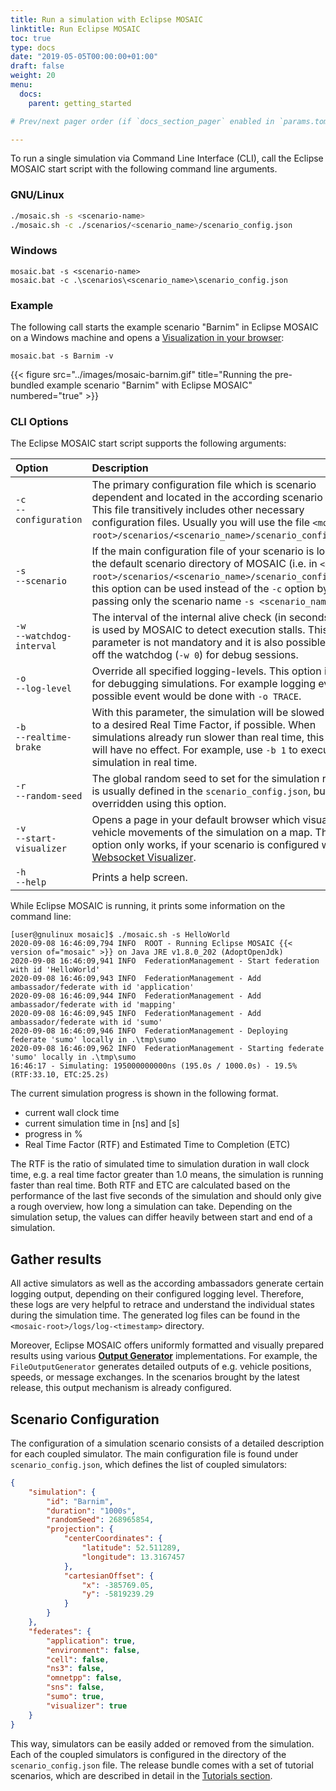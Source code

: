 ```yaml
---
title: Run a simulation with Eclipse MOSAIC
linktitle: Run Eclipse MOSAIC
toc: true
type: docs
date: "2019-05-05T00:00:00+01:00"
draft: false
weight: 20
menu:
  docs:
    parent: getting_started

# Prev/next pager order (if `docs_section_pager` enabled in `params.toml`)

---
```


To run a single simulation via Command Line Interface (CLI), call the Eclipse MOSAIC start script with the
following command line arguments. 

### GNU/Linux

```bash
./mosaic.sh -s <scenario-name>
./mosaic.sh -c ./scenarios/<scenario_name>/scenario_config.json
```

### Windows

```dos
mosaic.bat -s <scenario-name>
mosaic.bat -c .\scenarios\<scenario_name>\scenario_config.json
```

### Example

The following call starts the example scenario "Barnim" in Eclipse MOSAIC on a Windows machine and opens a
[Visualization in your browser](/docs/visualization):

```dos
mosaic.bat -s Barnim -v
```

{{< figure src="../images/mosaic-barnim.gif" title="Running the pre-bundled example scenario \"Barnim\" with Eclipse MOSAIC" numbered="true" >}}

### CLI Options

The Eclipse MOSAIC start script supports the following arguments:

<style>
table th:first-of-type {
    width: 20%;
}
table th:nth-of-type(2) {
    width: 80%;
}
</style>

| Option | Description |
|:------ |:--------------------------------------------- |
| `-c`<br>`--configuration` | The primary configuration file which is scenario dependent and located in the according scenario folder. This file transitively includes other necessary configuration files. Usually you will use the file `<mosaic-root>/scenarios/<scenario_name>/scenario_config.json`. |
| `-s`<br>`--scenario` | If the main configuration file of your scenario is located in the default scenario directory of MOSAIC (i.e. in `<mosaic-root>/scenarios/<scenario_name>/scenario_config.json`), this option can be used instead of the `-c` option by passing only the scenario name `-s <scenario_name>`. |
| `-w`<br>`--watchdog-interval` | The interval of the internal alive check (in seconds) which is used by MOSAIC to detect execution stalls. This parameter is not mandatory and it is also possible to turn off the watchdog (`-w 0`) for debug sessions. |
| `-o`<br>`--log-level` | Override all specified logging-levels. This option is useful for debugging simulations. For example logging every possible event would be done with `-o TRACE`. |
| `-b`<br>`--realtime-brake` | With this parameter, the simulation will be slowed down to a desired Real Time Factor, if possible. When simulations already run slower than real time, this factor will have no effect. For example, use `-b 1` to execute the simulation in real time. |
| `-r`<br>`--random-seed` | The global random seed to set for the simulation run. This is usually defined in the `scenario_config.json`, but can be overridden using this option. |  
| `-v`<br>`--start-visualizer` | Opens a page in your default browser which visualizes all vehicle movements of the simulation on a map. This option only works, if your scenario is configured with the [Websocket Visualizer](/docs/visualization). |
| `-h`<br>`--help` | Prints a help screen. |

While Eclipse MOSAIC is running, it prints some information on the command line:
```shell
[user@gnulinux mosaic]$ ./mosaic.sh -s HelloWorld
2020-09-08 16:46:09,794 INFO  ROOT - Running Eclipse MOSAIC {{< version of="mosaic" >}} on Java JRE v1.8.0_202 (AdoptOpenJdk)
2020-09-08 16:46:09,941 INFO  FederationManagement - Start federation with id 'HelloWorld'
2020-09-08 16:46:09,943 INFO  FederationManagement - Add ambassador/federate with id 'application'
2020-09-08 16:46:09,944 INFO  FederationManagement - Add ambassador/federate with id 'mapping'
2020-09-08 16:46:09,945 INFO  FederationManagement - Add ambassador/federate with id 'sumo'
2020-09-08 16:46:09,946 INFO  FederationManagement - Deploying federate 'sumo' locally in .\tmp\sumo
2020-09-08 16:46:09,962 INFO  FederationManagement - Starting federate 'sumo' locally in .\tmp\sumo
16:46:17 - Simulating: 195000000000ns (195.0s / 1000.0s) - 19.5% (RTF:33.10, ETC:25.2s)
```

The current simulation progress is shown in the following format.
* current wall clock time
* current simulation time in [ns] and [s]
* progress in %
* Real Time Factor (RTF) and Estimated Time to Completion (ETC)

The RTF is the ratio of simulated time to simulation duration in wall clock time, e.g. a real time factor
greater than 1.0 means, the simulation is running faster than real time. Both RTF and ETC are calculated
based on the performance of the last five seconds of the simulation and should only give a rough overview,
how long a simulation can take. Depending on the simulation setup, the values can differ heavily between
start and end of a simulation.


## Gather results

All active simulators as well as the according ambassadors generate certain logging output, depending on their configured logging level.
Therefore, these logs are very helpful to retrace and understand the individual states during the simulation time. The generated log 
files can be found in the `<mosaic-root>/logs/log-<timestamp>` directory.

Moreover, Eclipse MOSAIC offers uniformly formatted and visually prepared results using various 
**[Output Generator](/docs/visualization)** implementations. For  example, the `FileOutputGenerator` generates 
detailed outputs of e.g. vehicle positions, speeds, or message exchanges. 
In the scenarios brought by the latest release, this output mechanism is already configured. 

## Scenario Configuration

The configuration of a simulation scenario consists of a detailed description for each coupled simulator. The main configuration file is found under `scenario_config.json`,
which defines the list of coupled simulators:

```json
{
    "simulation": {
        "id": "Barnim",
        "duration": "1000s",
        "randomSeed": 268965854,
        "projection": {
            "centerCoordinates": {
                "latitude": 52.511289,
                "longitude": 13.3167457
            },
            "cartesianOffset": {
                "x": -385769.05,
                "y": -5819239.29
            }
        }
    },
    "federates": {
        "application": true,
        "environment": false,
        "cell": false,
        "ns3": false,
        "omnetpp": false,
        "sns": false,
        "sumo": true,
        "visualizer": true
    }
}
```

This way, simulators can be easily added or removed from the simulation. Each of the coupled simulators is configured in the directory
of the `scenario_config.json` file. The release bundle comes with a set of tutorial scenarios, which are described in detail
in the [Tutorials section](/tutorials).
